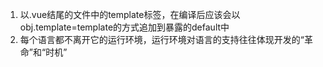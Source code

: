 1. 以.vue结尾的文件中的template标签，在编译后应该会以obj.template=template的方式追加到暴露的default中
2. 每个语言都不离开它的运行环境，运行环境对语言的支持往往体现开发的“革命”和“时机”